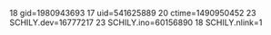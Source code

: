 18 gid=1980943693
17 uid=541625889
20 ctime=1490950452
23 SCHILY.dev=16777217
23 SCHILY.ino=60156890
18 SCHILY.nlink=1
